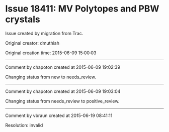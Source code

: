 # Issue 18411: MV Polytopes and PBW crystals

Issue created by migration from Trac.

Original creator: dmuthiah

Original creation time: 2015-06-09 15:00:03




---

Comment by chapoton created at 2015-06-09 19:02:39

Changing status from new to needs_review.


---

Comment by chapoton created at 2015-06-09 19:03:04

Changing status from needs_review to positive_review.


---

Comment by vbraun created at 2015-06-19 08:41:11

Resolution: invalid
